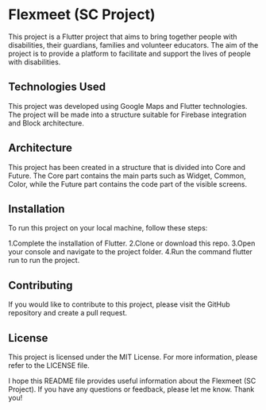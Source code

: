 # Flexmeet (SC Project)

This project is a Flutter project that aims to bring together people with disabilities,
their guardians, families and volunteer educators. The aim of the project is to provide
a platform to facilitate and support the lives of people with disabilities.

## Technologies Used


This project was developed using Google Maps and Flutter technologies.
The project will be made into a structure suitable for Firebase integration and Block architecture.

## Architecture


This project has been created in a structure that is divided into Core and Future.
The Core part contains the main parts such as Widget, Common, Color, while the Future part
contains the code part of the visible screens.

## Installation

To run this project on your local machine, follow these steps:

1.Complete the installation of Flutter.
2.Clone or download this repo.
3.Open your console and navigate to the project folder.
4.Run the command flutter run to run the project.

## Contributing

If you would like to contribute to this project, please visit the GitHub 
repository and create a pull request.

## License

This project is licensed under the MIT License. For more information, 
please refer to the LICENSE file.

I hope this README file provides useful information about the Flexmeet (SC Project).
If you have any questions or feedback, please let me know. Thank you!
